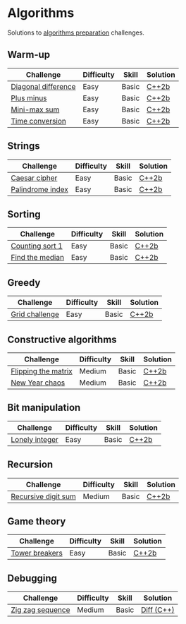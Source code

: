 # Algorithms

Solutions to [algorithms preparation](https://www.hackerrank.com/domains/algorithms) challenges.

## Warm-up

| Challenge | Difficulty | Skill | Solution |
|-----------|------------|-------|----------|
| [Diagonal difference](https://www.hackerrank.com/challenges/diagonal-difference) | Easy | Basic | [C++2b](./warm-up/diagonal-difference.cpp) |
| [Plus minus](https://www.hackerrank.com/challenges/plus-minus) | Easy | Basic | [C++2b](./warm-up/plus-minus.cpp) |
| [Mini-max sum](https://www.hackerrank.com/challenges/mini-max-sum) | Easy | Basic | [C++2b](./warm-up/mini-max-sum.cpp) |
| [Time conversion](https://www.hackerrank.com/challenges/time-conversion) | Easy | Basic | [C++2b](./warm-up/time-conversion.cpp) |

## Strings

| Challenge | Difficulty | Skill | Solution |
|-----------|------------|-------|----------|
| [Caesar cipher](https://www.hackerrank.com/challenges/caesar-cipher-1) | Easy | Basic | [C++2b](./strings/caesar-cipher.cpp) |
| [Palindrome index](https://www.hackerrank.com/challenges/palindrome-index) | Easy | Basic | [C++2b](./strings/palindrome-index.cpp) |

## Sorting

| Challenge | Difficulty | Skill | Solution |
|-----------|------------|-------|----------|
| [Counting sort 1](https://www.hackerrank.com/challenges/countingsort1) | Easy | Basic | [C++2b](./sorting/counting-sort-1.cpp) |
| [Find the median](https://www.hackerrank.com/challenges/find-the-median) | Easy | Basic | [C++2b](./sorting/find-median.cpp) |

## Greedy

| Challenge | Difficulty | Skill | Solution |
|-----------|------------|-------|----------|
| [Grid challenge](https://www.hackerrank.com/challenges/grid-challenge) | Easy | Basic | [C++2b](./greedy/grid-challenge.cpp) |

## Constructive algorithms

| Challenge | Difficulty | Skill | Solution |
|-----------|------------|-------|----------|
| [Flipping the matrix](https://www.hackerrank.com/challenges/flipping-the-matrix) | Medium | Basic | [C++2b](./constructive/flipping-matrix.cpp) |
| [New Year chaos](https://www.hackerrank.com/challenges/new-year-chaos) | Medium | Basic | [C++2b](./constructive/new-year-chaos.cpp) |

## Bit manipulation

| Challenge | Difficulty | Skill | Solution |
|-----------|------------|-------|----------|
| [Lonely integer](https://www.hackerrank.com/challenges/lonely-integer) | Easy | Basic | [C++2b](./bit-manipulation/lonely-integer.cpp) |

## Recursion

| Challenge | Difficulty | Skill | Solution |
|-----------|------------|-------|----------|
| [Recursive digit sum](https://www.hackerrank.com/challenges/recursive-digit-sum) | Medium | Basic | [C++2b](./recursion/recursive-digit-sum.cpp) |

## Game theory

| Challenge | Difficulty | Skill | Solution |
|-----------|------------|-------|----------|
| [Tower breakers](https://www.hackerrank.com/challenges/tower-breakers-1) | Easy | Basic | [C++2b](./game-theory/tower-breakers.cpp) |

## Debugging

| Challenge | Difficulty | Skill | Solution |
|-----------|------------|-------|----------|
| [Zig zag sequence](https://www.hackerrank.com/challenges/zig-zag-sequence) | Medium | Basic | [Diff (C++)](./debugging/zig-zag-sequence.diff) |
